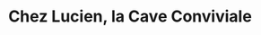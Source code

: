 ---
title: "Chez Lucien, la Cave Conviviale"
url: /auch/chez-lucien-la-cave-conviviale/
shop: vin
---